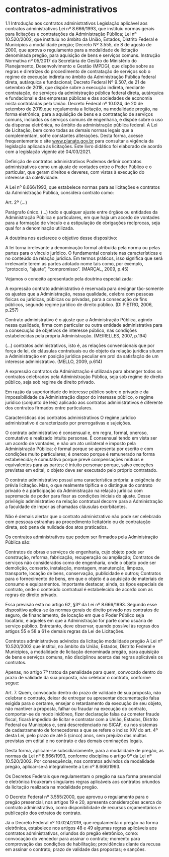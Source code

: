 # contratos-administrativos

1.1 Introdução aos contratos administrativos
Legislação aplicável aos contratos administrativos
Lei nº 8.666/1993, que instituiu normas gerais para licitações e contratações da Administração Pública;
Lei nº 10.520/2002, que instituiu no âmbito da União, Estados, Distrito Federal e Municípios a modalidade pregão;
Decreto Nº 3.555, de 8 de agosto de 2000, que aprova o regulamento para a modalidade de licitação denominada pregão, para aquisição de bens e serviços comuns.
Instrução Normativa nº 05/2017 da Secretária de Gestão do Ministério do Planejamento, Desenvolvimento e Gestão (MPDG), que dispõe sobre as regras e diretrizes do procedimento de contratação de serviços sob o regime de execução indireta no âmbito da Administração Pública federal direta, autárquica e fundacional;
Decreto Federal  Nº 9.507, de 21 de setembro de 2018, que dispõe sobre a execução indireta, mediante contratação, de serviços da administração pública federal direta, autárquica e fundacional e das empresas públicas e das sociedades de economia mista controladas pela União.
Decreto  Federal nº 10.024, de 20 de setembro de 2019,que regulamenta a licitação, na modalidade pregão, na forma eletrônica, para a aquisição de bens e a contratação de serviços comuns, incluídos os serviços comuns de engenharia, e dispõe sobre o uso da dispensa eletrônica, no âmbito da administração pública federal.
A Lei de Licitação, bem como todas as demais normas legais que a complementam, sofre constantes alterações. Desta forma, acesse frequentemente o site www.planato.gov.br para consultar a vigência da legislação aplicada às licitações. Este livro didático foi elaborado de acordo com a legislação vigente até 04/03/2021.

Definição de contratos administrativos
Podemos definir contratos administrativos como um ajuste de vontades entre o Poder Público e o particular, que geram direitos e deveres, com vistas à execução do interesse da coletividade.

A Lei nº 8.666/1993, que estabelece normas para as licitações e contratos da Administração Pública, considera contrato como:

Art. 2º (...)

Parágrafo único. (...) todo e qualquer ajuste entre órgãos ou entidades da Administração Pública e particulares, em que haja um acordo de vontades para a formação de vínculo e a estipulação de obrigações recíprocas, seja qual for a denominação utilizada.

A doutrina nos esclarece o objetivo desse dispositivo:

A lei torna irrelevante a denominação formal atribuída pela norma ou pelas partes para o vínculo jurídico. O fundamental consiste nas características e no conteúdo da relação jurídica. Em termos práticos, isso significa que será irrelevante terem as partes adotado nome tais como, por exemplo, “protocolo, “ajuste”, “compromisso”. (MARÇAL, 2009, p.45)

Vejamos o conceito apresentado pela doutrina especializada:

A expressão contrato administrativo é reservada para designar tão-somente os ajustes que a Administração, nessa qualidade, celebra com pessoas físicas ou jurídicas, públicas ou privadas, para a consecução de fins públicos, segundo regime jurídico de direito público. (DI PIETRO, 2006, p.257)

Contrato administrativo é o ajuste que a Administração Pública, agindo nessa qualidade, firma com particular ou outra entidade administrativa para a consecução de objetivos de interesse público, nas condições estabelecidas pela própria Administração. (MEIRELLES, 2007, p.194)

(...) contratos administrativos, isto é, as relações convencionais que por força de lei, de cláusulas contratuais ou do objeto da relação jurídica situem a Administração em posição jurídica peculiar em prol da satisfação de um interesse administrativo. (MELLO, 2009, p.614)

A expressão contratos da Administração é utilizada para abranger todos os contratos celebrados pela Administração Pública, seja sob regime de direito público, seja sob regime de direito privado.

Em razão da superioridade do interesse público sobre o privado e da impossibilidade da Administração dispor do interesse público, o regime jurídico (conjunto de leis) aplicado aos contratos administrativos é diferente dos contratos firmados entre particulares.

Características dos contratos administrativos
O regime jurídico administrativo é caracterizado por prerrogativas e sujeições.

O contrato administrativo é consensual e, em regra, formal, oneroso, comutativo e realizado intuitu personae. É consensual tendo em vista ser um acordo de vontades, e não um ato unilateral e imposto pela Administração Pública; é formal porque se apresenta por escrito e com condições muito particulares; é oneroso porque é remunerado na forma estabelecida; é comutativo porque prevê compensações mútuas e equivalentes para as partes; é intuito personae porque, salvo exceções previstas em edital, o objeto deve ser executado pelo próprio contratado.

O contrato administrativo possui uma característica própria: a exigência de prévia licitação. Mas, o que realmente tipifica e o distingue do contrato privado é a participação da Administração na relação jurídica com supremacia de poder para fixar as condições iniciais do ajuste. Desse privilégio administrativo na relação contratual decorre para a Administração a faculdade de impor as chamadas cláusulas exorbitantes. 

Não é demais alertar que o contrato administrativo não pode ser celebrado com pessoas estranhas ao procedimento licitatório ou de contratação direta, sob pena de nulidade dos atos praticados.

Os contratos administrativos que podem ser firmados pela Administração Pública são: 

Contratos de obras e serviços de engenharia, cujo objeto pode ser construção, reforma, fabricação, recuperação ou ampliação;
Contratos de serviços não considerados como de engenharia, onde o objeto pode ser demolição, conserto, instalação, montagem, manutenção, limpeza, transporte, locação de bens, conservação, publicidade e outros;
Contratos para o fornecimento de bens, em que o objeto é a aquisição de materiais de consumo e equipamentos.
Importante destacar, ainda, os tipos especiais de contrato, onde o conteúdo contratual é estabelecido de acordo com as regras de direito privado.

Essa previsão está no artigo 62, §3º da Lei nº 8.666/1993. Segundo esse dispositivo aplica-se às normas gerais de direito privado nos contratos de seguro, de financiamento, de locação em que o Poder Público seja locatário, e aqueles em que a Administração for parte como usuária de serviço público. Entretanto, deve observar, quando possível às regras dos artigos 55 e 58 a 61 e demais regras da Lei de Licitações.

Contratos administrativos advindos da licitação modalidade pregão
A Lei nº 10.520/2002 que institui, no âmbito da União, Estados, Distrito Federal e Municípios, a modalidade de licitação denominada pregão, para aquisição de bens e serviços comuns, não disciplinou acerca das regras aplicáveis os contratos.

Apenas, no artigo 7º tratou da penalidade para quem, convocado dentro do prazo de validade da sua proposta, não celebrar o contrato, conforme segue:

Art. 7. Quem, convocado dentro do prazo de validade de sua proposta, não celebrar o contrato, deixar de entregar ou apresentar documentação falsa exigida para o certame, ensejar o retardamento da execução de seu objeto, não mantiver a proposta, falhar ou fraudar na execução do contrato, comportar-se de modo inidôneo, fizer declaração falsa ou cometer fraude fiscal, ficará impedido de licitar e contratar com a União, Estados, Distrito Federal ou Municípios e, será descredenciado no SICAF, ou nos sistemas de cadastramento de fornecedores a que se refere o inciso XIV do art. 4º desta Lei, pelo prazo de até 5 (cinco) anos, sem prejuízo das multas previstas em edital e no contrato e das demais cominações legais.

Desta forma, aplicam-se subsidiariamente, para a modalidade de pregão, as normas da Lei nº 8.666/1993, conforme disciplina o artigo 9º da Lei nº 10.520/2002. Por consequência, nos contratos advindos da modalidade pregão, aplicar-se-á integralmente a Lei nº 8.666/1993.

Os Decretos Federais que regulamentam o pregão na sua forma presencial e eletrônica trouxeram singulares regras aplicáveis aos contratos oriundos da licitação realizada na modalidade pregão.

O Decreto Federal nº 3.555/2000, que aprovou o regulamento para o pregão presencial, nos artigos 19 e 20, apresenta considerações acerca do contrato administrativo, como disponibilidade de recursos orçamentários e publicação dos extratos de contrato.

Já o Decreto Federal nº 10.024/2019, que regulamenta o pregão na forma eletrônica, estabelece nos artigos 48 e 49 algumas regras aplicáveis aos contratos administrativos, oriundos do pregão eletrônico, como: convocação do vencedor para assinar o contrato; momento para comprovação das condições de habilitação; providências diante da recusa em assinar o contrato; prazo de validade das propostas; e sanções. 
